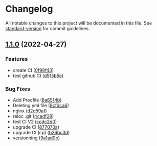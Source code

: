 # Changelog

All notable changes to this project will be documented in this file. See [standard-version](https://github.com/conventional-changelog/standard-version) for commit guidelines.

## [1.1.0](https://github.com/JulienBergeon/ProjetDevOps/compare/v1.0.0...v1.1.0) (2022-04-27)


### Features

* create CI ([0f98f43](https://github.com/JulienBergeon/ProjetDevOps/commit/0f98f435acd4667af9a626935d4e847f3c734c10))
* test github CI ([d515b5e](https://github.com/JulienBergeon/ProjetDevOps/commit/d515b5e9def68ff06b08a5ba81dd8d2b44add49f))


### Bug Fixes

* Add Procfile ([8a6514b](https://github.com/JulienBergeon/ProjetDevOps/commit/8a6514bdeb54165a8c17466cedfe999ebd62674b))
* Deleting yml file ([9cfdca6](https://github.com/JulienBergeon/ProjetDevOps/commit/9cfdca6c46608a080d907cf60311489e1dcaa1d5))
* nginx ([d2d59af](https://github.com/JulienBergeon/ProjetDevOps/commit/d2d59afc151bd738d486452f4e09ab01a03b7fdf))
* reloc .git ([4cadf28](https://github.com/JulienBergeon/ProjetDevOps/commit/4cadf28c3ff2e1e6b6d141d2946f28b3169773a1))
* test CI V2 ([ccdc2d0](https://github.com/JulienBergeon/ProjetDevOps/commit/ccdc2d06dd69d273e380ef61b71c4e09764d1d02))
* upgrade CI ([877073a](https://github.com/JulienBergeon/ProjetDevOps/commit/877073a46bbbd3e5f59d99f989faec902fe7272a))
* upgrade CI (cp) ([b26bc3d](https://github.com/JulienBergeon/ProjetDevOps/commit/b26bc3d2f78c658afa37e3df62213e6e850a4791))
* versionning ([9a1ad0b](https://github.com/JulienBergeon/ProjetDevOps/commit/9a1ad0ba3b349c661eed409582c57b3280f20e37))
